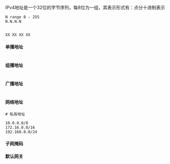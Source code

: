 IPv4地址是一个32位的字节序列，每8位为一组，其表示形式有：点分十进制表示

```
N range 0 - 255
N.N.N.N


XX XX XX XX
```

#### 单播地址

```
```

#### 组播地址

```
```

#### 广播地址

```
```

#### 网络地址

```
# 私有地址

10.0.0.0/8
172.16.0.0/16
192.168.0.0/24
```




#### 子网掩码

#### 默认网关











